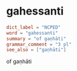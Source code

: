 # gahessanti

``` toml
dict_label = "NCPED"
word = "gahessanti"
summary = "of gaṇhāti"
grammar_comment = "3 pl"
see_also = ["gaṇhāti"]
```

of gaṇhāti

